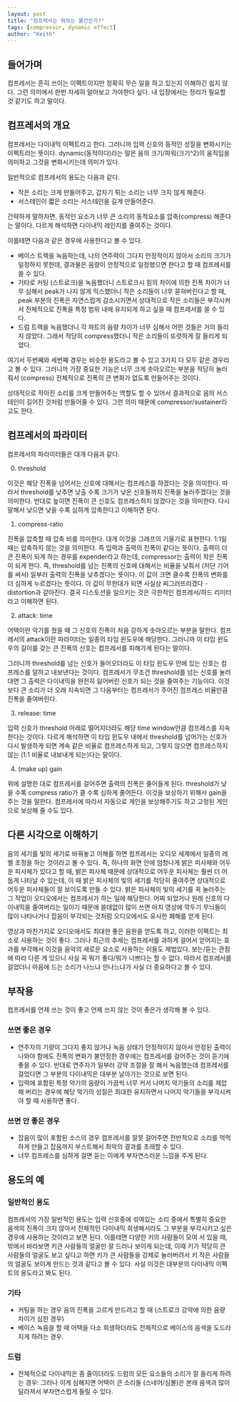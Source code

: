 ```yaml
---
layout: post
title: "컴프레서는 뭐하는 물건인가?"
tags: [compressor, dynamic effect]
author: "Keith"
---
```


## 들어가며

컴프레서는 흔히 쓰이는 이펙트이지만 정확히 무슨 일을 하고 있는지 이해하긴 쉽지 않다. 그런 의미에서 한번 자세히 알아보고 가야한다 싶다. 내 입장에서는 정리가 필요할 것 같기도 하고 말이다.

## 컴프레서의 개요

컴프레서는 다이내믹 이펙트라고 한다. 그러니까 입력 신호의 동적인 성질을 변화시키는 이펙트라는 뜻이다. dynamic(동적이다)라는 말은 음의 크기/파워(크기^2)의 움직임을 의미하고 그것을 변화시키는데 의미가 있다.

일반적으로 컴프레서의 용도는 다음과 같다.
- 작은 소리는 크게 만들어주고, 갑자기 튀는 소리는 너무 크지 않게 해준다.
- 서스테인이 짧은 소리는 서스테인을 길게 만들어준다.

간략하게 말하자면, 동적인 요소가 너무 큰 소리의 동적요소를 압축(compress) 해준다는 말이다. 다르게 해석하면 다이내믹 레인지를 줄여주는 것이다. 

이를테면 다음과 같은 경우에 사용한다고 볼 수 있다.
- 베이스 트랙을 녹음하는데, 나의 연주력이 그다지 안정적이지 않아서 소리의 크기가 일정하지 못한데, 결과물은 음량이 안정적으로 일정했으면 한다고 할 때 컴프레서를 쓸 수 있다. 
- 기타로 커팅 (스트로크)을 녹음했더니 스트로크시 힘의 차이에 의한 진폭 차이가 너무 심해서 peak가 나지 않게 믹스했더니 작은 소리들이 너무 묻혀버린다고 할 때, peak 부분의 진폭은 자연스럽게 감소시키면서 상대적으로 작은 소리들은 부각시켜서 전체적으로 진폭을 특정 범위 내에 유지되게 하고 싶을 때 컴프레서를 쓸 수 있다.
- 드럼 트랙을 녹음했더니 각 파트의 음량 차이가 너무 심해서 어떤 것들은 거의 들리지 않았다. 그래서 적당히 compress했더니 작은 소리들이 또렷하게 잘 들리게 되었다.

여기서 두번째와 세번째 경우는 비슷한 용도라고 볼 수 있고 3가지 다 모두 같은 경우라고 볼 수 있다. 그러니까 가장 중요한 기능은 너무 크게 솟아오르는 부분을 적당히 눌러줘서 (compress) 전체적으로 진폭의 큰 변화가 없도록 만들어주는 것이다. 

상대적으로 작아진 소리를 크게 만들어주는 역할도 할 수 있어서 결과적으로 음의 서스테인이 길어진 것처럼 만들어줄 수 있다. 그런 의미 때문에 compressor/sustainer라고도 한다. 

## 컴프레서의 파라미터

컴프레서의 파라미터들은 대개 다음과 같다.

0) threshold

이것은 해당 진폭을 넘어서는 신호에 대해서는 컴프레스를 하겠다는 것을 의미한다. 따라서 threshold를 낮추면 낮출 수록 크기가 낮은 신호들까지 진폭을 눌러주겠다는 것을 의미한다. 반대로 높이면 진폭이 큰 신호도 컴프레스하지 않겠다는 것을 의미한다. 다시 말해서 낮으면 낮을 수록 심하게 압축한다고 이해하면 된다.

1) compress-ratio

진폭을 압축할 때 압축 비를 의미한다. 대개 이것을 그래프의 기울기로 표현한다. 1:1일 때는 압축하지 않는 것을 의미한다. 즉 입력과 출력의 진폭이 같다는 뜻이다. 출력이 더 큰 진폭이 되게 하는 경우를 expender라고 하는데, compressor는 출력이 작은 진폭이 되게 한다. 즉, threshold를 넘는 진폭의 신호에 대해서는 비율을 낮춰서 (저단 기어를 써서) 일부러 출력의 진폭을 낮추겠다는 뜻이다. 이 값이 크면 클수록 진폭의 변화를 더 심하게 누르겠다는 뜻이다. 이 값이 무한대가 되면 사실상 찌그러뜨리겠다 - distortion과 같아진다. 결국 디스토션을 일으키는 것은 극한적인 컴프레서/하드 리미터라고 이해하면 된다.

2) attack: time

어택이란 악기를 쳤을 때 그 신호의 진폭이 처음 강하게 솟아오르는 부분을 말한다. 컴프레서의 attack이란 파라미터는 일종의 타임 윈도우에 해당한다. 그러니까 이 타임 윈도우의 길이를 갖는 큰 진폭의 신호는 컴프레서를 피해가게 된다는 말이다. 

그러니까 threshold를 넘는 신호가 들어오더라도 이 타임 윈도우 안에 있는 신호는 컴프레스를 덜하고 내보낸다는 것이다. 컴프레서가 무조건 threshold를 넘는 신호를 눌러대면 그 출력은 다이내믹을 완전히 잃어버린 신호가 되는 것을 줄여주는 기능이다. 이것보다 큰 소리가 더 오래 지속되면 그 다음부터는 컴프레서가 주어진 컴프레스 비율만큼 진폭을 줄여버린다.

3) release: time

입력 신호가 threshold 아래로 떨어지더라도 해당 time window만큼 컴프레스를 지속한다는 것이다. 다르게 해석하면 이 타임 윈도우 내에서 threshold를 넘어가는 신호가 다시 발생하게 되면 계속 같은 비율로 컴프레스하게 되고, 그렇지 않으면 컴프레스하지 않는 (1:1 비율로 내보내게 되는)다는 말이다.

4) (make up) gain

위에 설명한 대로 컴프레서를 걸어주면 출력의 진폭은 줄어들게 된다. threshold가 낮을 수록 compress ratio가 클 수록 심하게 줄어든다. 이것을 보상하기 위해서 gain을 주는 것을 말한다. 컴프레서에 따라서 자동으로 게인을 보상해주기도 하고 고정된 게인으로 보상해 줄 수도 있다.

## 다른 시각으로 이해하기

음의 세기를 빛의 세기로 바꿔놓고 이해를 하면 컴프레서는 오디오 세계에서 일종의 레벨 조정을 하는 것이라고 볼 수 있다. 즉, 하나의 화면 안에 엄청나게 밝은 피사체와 어두운 피사체가 있다고 할 때, 밝은 피사체 때문에 상대적으로 어두운 피사체는 훨씬 더 어둡게 나타날 수 있는데, 이 때 밝은 피사체의 빛의 세기를 적당히 줄여주면 상대적으로 어두운 피사체들이 잘 보이도록 만들 수 있다. 밝은 피사체의 빛의 세기를 꾹 눌러주는 그 작업이 오디오에서는 컴프레서가 하는 일에 해당한다. 어찌 되었거나 원래 신호의 다이내믹을 줄여버리는 일이기 때문에 쓸데없이 많이 쓰면 마치 영상에 깍두기 무늬들이 많이 나타나거나 잡음이 부각되는 것처럼 오디오에서도 유사한 폐해를 얻게 된다. 

영상과 마찬가지로 오디오에서도 최대한 좋은 음원을 얻도록 하고, 이러한 이펙트는 최소로 사용하는 것이 좋다. 그러나 최근의 추세는 컴프레서를 과하게 걸어서 얻어지는 효과를 부각해서 이것을 음악의 새로운 요소로 사용하는 이들도 제법있다. 보는/듣는 관점에 따라 다른 게 있으니 사실 꼭 뭐가 좋다/뭐가 나쁘다는 할 수 없다. 따라서 컴프레서를 걸었더니 마음에 드는 소리가 나느냐 안나느냐가 사실 더 중요하다고 볼 수 있다. 

## 부작용

컴프레서를 언제 쓰는 것이 좋고 언제 쓰지 않는 것이 좋은가 생각해 볼 수 있다.

### 쓰면 좋은 경우

- 연주자의 기량이 그다지 좋지 않거나 녹음 상태가 안정적이지 않아서 안정된 출력이 나와야 함에도 진폭의 변화가 불안정한 경우에는 컴프레서를 걸어주는 것이 듣기에 좋을 수 있다. 반대로 연주자가 일부러 강약 조절을 잘 해서 녹음했는데 컴프레서를 걸었다면 그 부분의 다이내믹은 대부분 날아가는 것으로 보면 된다.
- 입력에 포함된 특정 악기의 음량이 가끔씩 너무 커서 나머지 악기들의 소리를 제압해 버리는 경우에 해당 악기의 성질은 최대한 유지하면서 나머지 악기들을 부각시켜야 할 때 사용하면 좋다.

### 쓰면 안 좋은 경우

- 잡음이 많이 포함된 소스의 경우 컴프레서를 잘못 걸어주면 전반적으로 소리를 먹먹하게 만들고 잡음까지 부스트해서 최악의 결과를 초래할 수 있다.
- 너무 컴프레스를 심하게 걸면 듣는 이에게 부자연스러운 느낌을 주게 된다. 

## 용도의 예

### 일반적인 용도

컴프레서의 가장 일반적인 용도는 입력 신호중에 섞여있는 소리 중에서 특별히 중요한 음색의 진폭이 크지 않아서 전체적인 다이내믹 희생해서라도 그 부분을 부각시키고 싶은 경우에 사용하는 것이라고 보면 된다. 이를테면 다양한 키의 사람들이 모여 서 있을 때, 밖에서 바라보면 키큰 사람들의 얼굴만 잘 드러나 보이게 되는데, 이때 키가 적당히 큰 사람들의 얼굴도 보고 싶다고 하면 키가 큰 사람들을 강제로 눌러버려서 키 작은 사람들의 얼굴도 보이게 만드는 것과 같다고 볼 수 있다. 사실 이것은 대부분의 다이내믹 이펙트의 용도라고 봐도 된다.

### 기타
- 커팅을 하는 경우 음의 진폭을 고르게 만드려고 할 때 (스트로크 강약에 의한 음량 차이가 심한 경우) 
- 베이스 녹음을 할 때 어택을 다소 희생하더라도 전체적으로 베이스의 음색을 도드라지게 하려는 경우.

### 드럼
- 전체적으로 다이내믹은 좀 줄이더라도 드럼의 모든 요소들의 소리가 잘 들리게 하려는 경우: 그러나 이게 심해지면 어택이 큰 소리들 (스네어/심볼)은 본래 음색과 많이 달라져서 부자연스럽게 들릴 수 있다.

